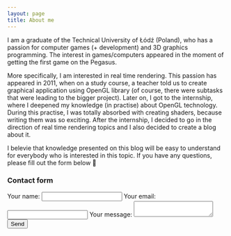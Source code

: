 ```yaml
---
layout: page
title: About me
---
```


I am a graduate of the Technical University of Łódź (Poland), who has a passion for computer games (+ development) and 3D graphics programming. The interest in games/computers appeared in the moment of getting the first game on the Pegasus.

More specifically, I am interested in real time rendering. This passion has appeared in 2011, when on a study course, a teacher told us to create graphical application using OpenGL library (of course, there were subtasks that were leading to the bigger project). Later on, I got to the internship, where I deepened my knowledge (in practise) about OpenGL technology. During this practise, I was totally absorbed with creating shaders, because writing them was so exciting. After the internship, I decided to go in the direction of real time rendering topics and I also decided to create a blog about it.

I belevie that knowledge presented on this blog will be easy to understand for everybody who is interested in this topic. If you have any questions, please fill out the form below 🙂

### Contact form

<form
  action="https://formspree.io/f/xyyogpdb"
  method="POST"
>
  <label>
    Your name:
    <input type="text" id="name" minlength="3" maxlength="50" required>
  </label>
  <label>
    Your email:
    <input type="email" name="_replyto" required>
  </label>
  <label>
    Your message:
    <textarea name="message" required></textarea>
  </label>
  <button type="submit">Send</button>
</form>
